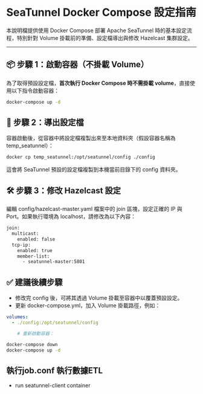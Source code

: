 # SeaTunnel Docker Compose 設定指南

本說明檔提供使用 Docker Compose 部署 Apache SeaTunnel 時的基本設定流程，特別針對 Volume 掛載前的準備、設定檔導出與修改 Hazelcast 集群設定。

---

## 📦 步驟 1：啟動容器（不掛載 Volume）

為了取得預設設定檔，**首次執行 Docker Compose 時不需掛載 volume**，直接使用以下指令啟動容器：

```bash
docker-compose up -d
```

## 📁 步驟 2：導出設定檔
容器啟動後，從容器中將設定檔複製出來至本地資料夾（假設容器名稱為 temp_seatunnel）：
```bash
docker cp temp_seatunnel:/opt/seatunnel/config ./config
```
這會將 SeaTunnel 預設的設定檔複製到本機當前目錄下的 config 資料夾。

## 🛠️ 步驟 3：修改 Hazelcast 設定

編輯 config/hazelcast-master.yaml 檔案中的 join 區塊，設定正確的 IP 與 Port。如果執行環境為 localhost，請修改為以下內容：
```bash
join:
  multicast:
    enabled: false
  tcp-ip:
    enabled: true
    member-list:
      - seatunnel-master:5801
```

## ✅ 建議後續步驟

- 修改完 config 後，可將其透過 Volume 掛載至容器中以覆蓋預設設定。
- 更新 docker-compose.yml，加入 Volume 掛載路徑，例如：
```yml
volumes:
  - ./config:/opt/seatunnel/config

    # 重新啟動容器：
```
```bash
docker-compose down
docker-compose up -d
```


## 執行job.conf 執行數據ETL
- run seatunnel-client container